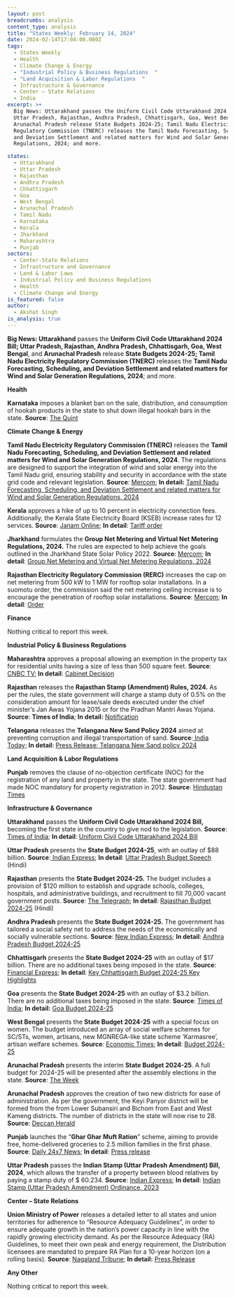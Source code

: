 ```yaml
---
layout: post
breadcrumbs: analysis
content_type: analysis
title: "States Weekly: February 14, 2024"
date: 2024-02-14T17:04:00.000Z
tags:
  - States Weekly
  - Health 
  - Climate Change & Energy
  - "Industrial Policy & Business Regulations  "
  - "Land Acquisition & Labor Regulations  "
  - Infrastructure & Governance
  - Center – State Relations 
  - India
excerpt: >+
  Big News: Uttarakhand passes the Uniform Civil Code Uttarakhand 2024 Bill;
  Uttar Pradesh, Rajasthan, Andhra Pradesh, Chhattisgarh, Goa, West Bengal, and
  Arunachal Pradesh release State Budgets 2024-25; Tamil Nadu Electricity
  Regulatory Commission (TNERC) releases the Tamil Nadu Forecasting, Scheduling,
  and Deviation Settlement and related matters for Wind and Solar Generation
  Regulations, 2024; and more.

states:
  - Uttarakhand
  - Uttar Pradesh
  - Rajasthan
  - Andhra Pradesh
  - Chhattisgarh
  - Goa
  - West Bengal
  - Arunachal Pradesh
  - Tamil Nadu
  - Karnataka
  - Kerala
  - Jharkhand
  - Maharashtra
  - Punjab
sectors:
  - Center-State Relations
  - Infrastructure and Governance
  - Land & Labor Laws
  - Industrial Policy and Business Regulations
  - Health
  - Climate Change and Energy
is_featured: false
author:
  - Akshat Singh
is_analysis: true
---
```

**Big News: Uttarakhand** passes the **Uniform Civil Code Uttarakhand 2024 Bill; Uttar Pradesh, Rajasthan, Andhra Pradesh, Chhattisgarh, Goa, West Bengal**, and **Arunachal Pradesh** release **State Budgets 2024-25; Tamil Nadu Electricity Regulatory Commission (TNERC)** releases the **Tamil Nadu Forecasting, Scheduling, and Deviation Settlement and related matters for Wind and Solar Generation Regulations, 2024**; and more.



**Health** 

**Karnataka** imposes a blanket ban on the sale, distribution, and consumption of hookah products in the state to shut down illegal hookah bars in the state. **Source**: [The Quint](https://www.thequint.com/fit/karnataka-hookah-ban-imposed-citing-health-concerns-latest-news#read-more)



**Climate Change & Energy**

**Tamil Nadu Electricity Regulatory Commission (TNERC)** releases the **Tamil Nadu Forecasting, Scheduling, and Deviation Settlement and related matters for Wind and Solar Generation Regulations, 2024**. The regulations are designed to support the integration of wind and solar energy into the Tamil Nadu grid, ensuring stability and security in accordance with the state grid code and relevant legislation. **Source**: [Mercom](https://www.mercomindia.com/tamil-nadu-regulator-wind-and-solar-integration); **In detail:** [Tamil Nadu Forecasting, Scheduling, and Deviation Settlement and related matters for Wind and Solar Generation Regulations, 2024](http://www.tnerc.gov.in/Regulation/files/Reg-300120241722Eng.pdf)

[](http://www.tnerc.gov.in/Regulation/files/Reg-300120241722Eng.pdf)

**Kerala** approves a hike of up to 10 percent in electricity connection fees. Additionally, the Kerala State Electricity Board (KSEB) increase rates for 12 services. **Source**: [Janam Online](https://english.janamtv.com/news/kerala/94110/regulatory-commission-approves-hike-in-new-electricity-connection-fees-and-rates-of-12-kseb-services/); **In detail**: [Tariff order](https://kseb.in/uploads/Subsubmenu/Tariff%20Orders0311202308:06:42.pdf)

[](https://kseb.in/uploads/Subsubmenu/Tariff%20Orders0311202308:06:42.pdf)

**Jharkhand** formulates the **Group Net Metering and Virtual Net Metering Regulations, 2024.** The rules are expected to help achieve the goals outlined in the Jharkhand State Solar Policy 2022. **Source**: [Mercom](https://www.mercomindia.com/jharkhand-virtual-net-metering-framework); **In detail**: [Group Net Metering and Virtual Net Metering Regulations, 2024](http://www.jserc.org/gnmvnm.pdf)



**Rajasthan Electricity Regulatory Commission (RERC)** increases the cap on net metering from 500 kW to 1 MW for rooftop solar installations. In a suomotu order, the commission said the net metering ceiling increase is to encourage the penetration of rooftop solar installations. **Source**: [Mercom](https://www.mercomindia.com/rajasthan-net-metering-1-mw); **In detail**: [Order](https://acrobat.adobe.com/id/urn:aaid:sc:VA6C2:cdb946a9-ee76-407d-ae17-ee7549b4f63f)



**Finance**

Nothing critical to report this week.



**Industrial Policy & Business Regulations**  

**Maharashtra** approves a proposal allowing an exemption in the property tax for residential units having a size of less than 500 square feet. **Source**: [CNBC TV](https://www.cnbctv18.com/real-estate/no-property-tax-on-residential-units-up-to-500-sqft-in-maharashtra-18986951.htm); **In detail**: [Cabinet Decision](https://www.maharashtra.gov.in/Upload/PDF/05-02-2024-Cabinet_Decisions_Meeting_No_61.pdf)



**Rajasthan** releases the **Rajasthan Stamp (Amendment) Rules, 2024.** As per the rules, the state government will charge a stamp duty of 0.5% on the consideration amount for lease/sale deeds executed under the chief minister’s Jan Awas Yojana 2015 or for the Pradhan Mantri Awas Yojana. **Source**: **Times of India**; **In detail:** [Notification](https://www.teamleaseregtech.com/updates/article/29705/rajasthan-govt-superseded-the-notification-related-to-stamp-duty-charg/)



**Telangana** releases the **Telangana New Sand Policy 2024** aimed at preventing corruption and illegal transportation of sand. **Source**:[ India Today;](https://www.indiatoday.in/india/story/telangana-chief-minister-revanth-reddy-announces-new-sand-policy-to-fight-corruption-illegal-transportation-2499556-2024-02-09) **In detail**: [Press Release](https://www.telangana.gov.in/news/press-releases/2024/02/new-sand-policy-soon/);[ Telangana New Sand policy 2024](https://www.tgnns.com/telangana/telangana-new-sand-policy-2024/2024/02/09/)



**Land Acquisition & Labor Regulations**  

**Punjab** removes the clause of no-objection certificate (NOC) for the registration of any land and property in the state. The state government had made NOC mandatory for property registration in 2012. **Source**: [Hindustan Times](https://www.hindustantimes.com/cities/chandigarh-news/now-noc-not-required-for-property-registration-in-punjab-101707247500516.html)



**Infrastructure & Governance**

**Uttarakhand** passes the **Uniform Civil Code Uttarakhand 2024 Bill,** becoming the first state in the country to give nod to the legislation. **Source**:[ Times of India](https://timesofindia.indiatimes.com/india/uttarakhand-becomes-first-state-to-pass-landmark-uniform-civil-code-bill/articleshow/107493657.cms?from=mdr); **In detail**: [Uniform Civil Code Uttarakhand 2024 Bill](https://www.livelaw.in/pdf_upload/civil-code-bill-english0001-520761.pdf)



**Uttar Pradesh** presents the **State Budget 2024-25**, with an outlay of $88 billion. **Source**:[ Indian Express](https://indianexpress.com/article/cities/lucknow/uttar-pradesh-budget-22024-ayodhya-ganga-expressway-9144753/); **In detail**: [Uttar Pradesh Budget Speech](https://budget.up.nic.in/budgetbhashan/budgetbhashan_2024_2025.pdf) (Hindi)



**Rajasthan** presents the **State Budget 2024-25.** The budget includes a provision of $120 million to establish and upgrade schools, colleges, hospitals, and administrative buildings, and recruitment to fill 70,000 vacant government posts. **Source**: [The Telegraph](https://www.telegraphindia.com/business/rajasthan-budget-proposes-rs-1000-crore-for-schools-colleges-hospitals-recruitment-to-70000-posts/cid/1999117); **In detail**: [Rajasthan Budget 2024-25](https://finance.rajasthan.gov.in/docs/budget/statebudget/2024-2025%20(Vote%20on%20Account)/BudgetStatement.pdf) (Hindi)



**Andhra Pradesh** presents the **State Budget 2024-25.** The government has tailored a social safety net to address the needs of the economically and socially vulnerable sections. **Source**: [New Indian Express](https://www.newindianexpress.com/states/andhra-pradesh/2024/Feb/08/andhra-pradesh-budget-robust-social-safety-net-in-place-for-vulnerable-groups); **In detail**: [Andhra Pradesh Budget 2024-25](https://apfinance.gov.in/uploads/budget-2024-25-voteon-books/Vote_on_account.pdf)

[](https://apfinance.gov.in/uploads/budget-2024-25-voteon-books/Vote_on_account.pdf)

**Chhattisgarh** presents the **State Budget 2024-25** with an outlay of $17 billion. There are no additional taxes being imposed in the state. **Source**: [Financial Express](https://www.financialexpress.com/policy/economy-chhattisgarh-presents-rs-1-47-trillion-budget-for-fy25-no-new-taxes-3389837/); **In detail**: [Key Chhattisgarh Budget 2024-25 Key Highlights](https://finance.cg.gov.in/budget_doc/2024-2025/key_Highlight/Key_Highlight-E.pdf)



**Goa** presents the **State Budget 2024-25** with an outlay of $3.2 billion. There are no additional taxes being imposed in the state. **Source**: [Times of India](https://timesofindia.indiatimes.com/city/goa/goa-cm-presents-revenue-surplus-budget-of-rs-26765-crore-for-2024-25-no-new-taxes-imposed/articleshow/107527255.cms); **In detail:** [Goa Budget 2024-25](https://goabudget.gov.in/assets/documents/2024-25/CM_Budget_Speech_2024-25.pdf)



**West Bengal** presents the **State Budget 2024-25** with a special focus on women. The budget introduced an array of social welfare schemes for SC/STs, women, artisans, new MGNREGA-like state scheme ‘Karmasree’, artisan welfare schemes. **Source**: [Economic Times](https://economictimes.indiatimes.com/news/india/west-bengal-unveils-inclusive-budget-with-emphasis-on-womens-welfare-social-schemes-ahead-of-2024-lok-sabha-polls/articleshow/107563320.cms?from=mdr); **In detail**: [Budget 2024-25](https://finance.wb.gov.in/writereaddata/Budget_Speech/2024_English.pdf)



**Arunachal Pradesh** presents the interim **State Budget 2024-25**. A full budget for 2024-25 will be presented after the assembly elections in the state. **Source**: [The Week](https://www.theweek.in/wire-updates/business/2024/02/08/ces21-ar-ld-interim-budget.html)



**Arunachal Pradesh** approves the creation of two new districts for ease of administration. As per the government, the Keyi Panyor district will be formed from the from Lower Subansiri and Bichom from East and West Kameng districts. The number of districts in the state will now rise to 28. **Source**: [Deccan Herald](https://www.deccanherald.com/india/arunachal-pradesh/arunachal-pradesh-cabinet-gives-nod-to-two-new-districts-2881748)



**Punjab** launches the “**Ghar Ghar Muft Ration**” scheme, aiming to provide free, home-delivered groceries to 2.5 million families in the first phase. **Source**: [Daily 24x7 News](https://www.daily24x7news.com/punjab/aap-punjab/bhagwant-mann/punjab-unveils-ghar-ghar-muft-ration-free-home-delivered-groceries-for-25-lakh-families/); **In detail**: [Press release](https://ipr.punjab.gov.in/en/press-releases/hq-press-releases/mgnrega/)



**Uttar Pradesh** passes the **Indian Stamp (Uttar Pradesh Amendment) Bill, 2024**, which allows the transfer of a property between blood relatives by paying a stamp duty of $ 60.234. **Source**: [Indian Express](https://indianexpress.com/article/cities/lucknow/bill-for-property-transfer-between-blood-relatives-with-stamp-duty-passed-9154055/); **In detail**: [Indian Stamp (Uttar Pradesh Amendment) Ordinance, 2023](https://acrobat.adobe.com/id/urn:aaid:sc:VA6C2:b2cd8954-fee4-49e3-8c88-35805de3e788)



**Center – State Relations** 

**Union Ministry of Power** releases a detailed letter to all states and union territories for adherence to “Resource Adequacy Guidelines”, in order to ensure adequate growth in the nation’s power capacity in line with the rapidly growing electricity demand. As per the Resource Adequacy (RA) Guidelines, to meet their own peak and energy requirement, the Distribution licensees are mandated to prepare RA Plan for a 10-year horizon (on a rolling basis). **Source**: [Nagaland Tribune](https://nagalandtribune.in/power-ministry-writes-to-states-uts-on-adherence-to-resource-adequacy-guidelines-to-ensure-adequate-power/#:~:text=However%2C%20the%20distribution%20licensees%20are,to%20%E2%80%9CResource%20Adequacy%20Guidelines%E2%80%9D.); **In detail:** [Press Release](https://pib.gov.in/PressReleasePage.aspx?PRID=2005036)



**Any Other**

Nothing critical to report this week.
